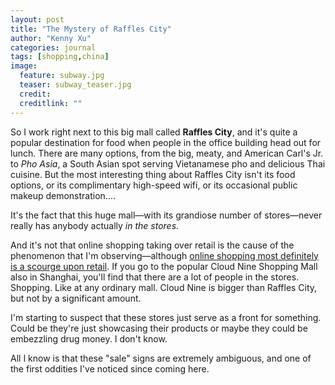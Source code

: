 ```yaml
---
layout: post
title: "The Mystery of Raffles City"
author: "Kenny Xu"
categories: journal
tags: [shopping,china]
image:
  feature: subway.jpg
  teaser: subway_teaser.jpg
  credit:
  creditlink: ""
---
```

So I work right next to this big mall called __Raffles City__, and it's quite a popular destination for food when people in the office building head out for lunch. There are many options, from the big, meaty, and American Carl's Jr. to _Pho Asia_, a South Asian spot serving Vietanamese pho and delicious Thai cuisine. But the most interesting thing about Raffles City isn't its food options, or its complimentary high-speed wifi, or its occasional public makeup demonstration....

It's the fact that this huge mall—with its grandiose number of stores—never really has anybody actually _in the stores_.

And it's not that online shopping taking over retail is the cause of the phenomenon that I'm observing—although [online shopping most definitely is a scourge upon retail](https://finance.yahoo.com/news/e-commerce-killing-traditional-retail-220106161.html). If you go to the popular Cloud Nine Shopping Mall also in Shanghai, you'll find that there are a lot of people in the stores. Shopping. Like at any ordinary mall. Cloud Nine is bigger than Raffles City, but not by a significant amount.

I'm starting to suspect that these stores just serve as a front for something. Could be they're just showcasing their products or maybe they could be embezzling drug money. I don't know.

All I know is that these "sale" signs are extremely ambiguous, and one of the first oddities I've noticed since coming here.

